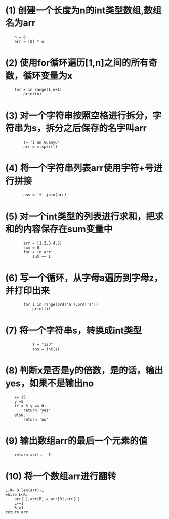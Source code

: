 

# (1) 创建一个长度为n的int类型数组,数组名为arr
        n = 6
        arr = [0] * n
# (2) 使用for循环遍历[1,n]之间的所有奇数，循环变量为x
        for x in range(1,n+1):
            print(x)
# (3) 对一个字符串按照空格进行拆分，字符串为s，拆分之后保存的名字叫arr
            s= 'i am Guanyu'
            arr = s.split()
# (4) 将一个字符串列表arr使用字符+号进行拼接
            ans = '+'.join(arr)
# (5) 对一个int类型的列表进行求和，把求和的内容保存在sum变量中
            arr = [1,2,3,4,5]
            sum = 0
            for x in arr:
                sum += 1
# (6) 写一个循环，从字母a遍历到字母z，并打印出来
            for i in range(ord('a'),ord('z'))
                print(i)
# (7) 将一个字符串s，转换成int类型
                s = "123"
                ans = int(s)
# (8) 判断x是否是y的倍数，是的话，输出yes，如果不是输出no
        x= 15
        y =5
        if x % y == 0:
            return 'yes'
        else:
            return 'no'
# (9) 输出数组arr的最后一个元素的值
        return arr[:: -1]
# (10) 将一个数组arr进行翻转
    L,R= 0,len(arr)-1
    while L<R:
        arr[L],arr[R] = arr[R],arr[L]
        L+=1
        R-=1
    return arr